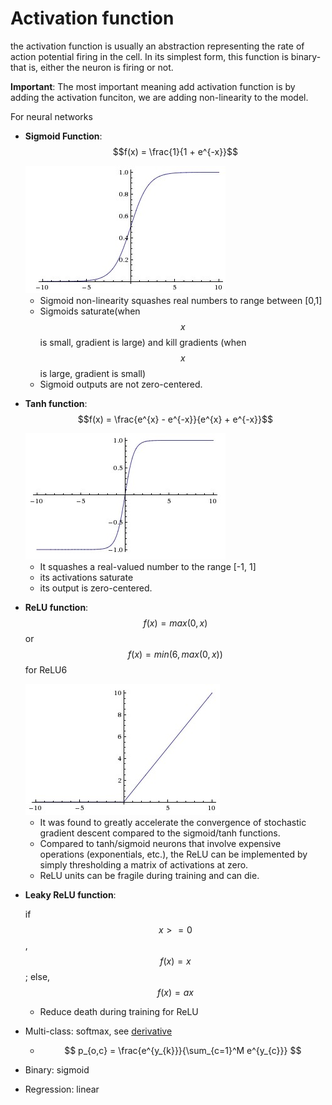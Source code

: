 # Activation function

the activation function is usually an abstraction representing the rate of action potential firing in the cell. In its simplest form, this function is binary-that is, either the neuron is firing or not.

**Important**: The most important meaning add activation function is by adding the activation funciton, we are adding non-linearity to the model.

For neural networks

*   **Sigmoid Function**: $$f(x) = \frac{1}{1 + e^{-x}}$$

    <img src="../.gitbook/assets/sigmoid (1).png" alt="img" data-size="original">

    * Sigmoid non-linearity squashes real numbers to range between \[0,1]
    * Sigmoids saturate(when $$x$$ is small, gradient is large) and kill gradients (when $$x$$ is large, gradient is small)
    * Sigmoid outputs are not zero-centered.
*   **Tanh function**: $$f(x) = \frac{e^{x} - e^{-x}}{e^{x} + e^{-x}}$$

    <img src="../.gitbook/assets/tanh (1).png" alt="img" data-size="original">

    * It squashes a real-valued number to the range \[-1, 1]
    * its activations saturate
    * its output is zero-centered.
*   **ReLU function**: $$f(x)=max(0,x)$$ or $$f(x)=min(6, max(0,x))$$ for ReLU6

    <img src="../.gitbook/assets/relu (1).png" alt="img" data-size="original">

    * It was found to greatly accelerate the convergence of stochastic gradient descent compared to the sigmoid/tanh functions.
    * Compared to tanh/sigmoid neurons that involve expensive operations (exponentials, etc.), the ReLU can be implemented by simply thresholding a matrix of activations at zero.
    * ReLU units can be fragile during training and can die.
*   **Leaky ReLU function**:

    if $$x >= 0$$ , $$f(x) = x$$; else, $$f(x) = ax$$

    * Reduce death during training for ReLU
* Multi-class: softmax, see [derivative](https://eli.thegreenplace.net/2016/the-softmax-function-and-its-derivative/)
  * $$
    p_{o,c} = \frac{e^{y_{k}}}{\sum_{c=1}^M e^{y_{c}}}
    $$
* Binary: sigmoid
* Regression: linear
